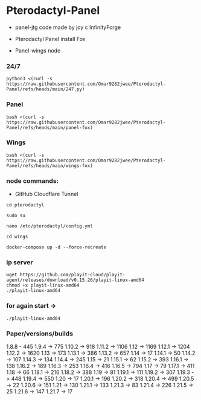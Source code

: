 # Pterodactyl-Panel

- panel-jtg code made by joy c InfinityForge

- Pterodactyl Panel install Fox

- Panel-wings node

### 24/7

```
python3 <(curl -s https://raw.githubusercontent.com/Omar9282jwee/Pterodactyl-Panel/refs/heads/main/247.py)
```

### Panel

```
bash <(curl -s https://raw.githubusercontent.com/Omar9282jwee/Pterodactyl-Panel/refs/heads/main/panel-fox)
```

### Wings

```
bash <(curl -s https://raw.githubusercontent.com/Omar9282jwee/Pterodactyl-Panel/refs/heads/main/wings-fox)
```
### node commands:
- GitHub Cloudflare Tunnel
```
cd pterodactyl
```
```
sudo su
```
```
nano /etc/pterodactyl/config.yml
```
```
cd wings
```
```
docker-compose up -d --force-recreate
```
### ip server 
```
wget https://github.com/playit-cloud/playit-agent/releases/download/v0.15.26/playit-linux-amd64
chmod +x playit-linux-amd64
./playit-linux-amd64
```
### for again start ->
```
./playit-linux-amd64 
```



### Paper/versions/builds

1.8.8 - 445
1.9.4   -> 775
1.10.2  -> 918
1.11.2  -> 1106
1.12    -> 1169
1.12.1  -> 1204
1.12.2  -> 1620
1.13    -> 173
1.13.1  -> 386
1.13.2  -> 657
1.14    -> 17
1.14.1  -> 50
1.14.2  -> 107
1.14.3  -> 134
1.14.4  -> 245
1.15    -> 21
1.15.1  -> 62
1.15.2  -> 393
1.16.1  -> 138
1.16.2  -> 189
1.16.3  -> 253
1.16.4  -> 416
1.16.5  -> 794
1.17    -> 79
1.17.1  -> 411
1.18    -> 66
1.18.1  -> 216
1.18.2  -> 388
1.19    -> 81
1.19.1  -> 111
1.19.2  -> 307
1.19.3  -> 448
1.19.4  -> 550
1.20    -> 17
1.20.1  -> 196
1.20.2  -> 318
1.20.4  -> 499
1.20.5  -> 22
1.20.6  -> 151
1.21    -> 130
1.21.1  -> 133
1.21.3  -> 83
1.21.4  -> 226
1.21.5  -> 25
1.21.6 -> 147
1.21.7 -> 17
